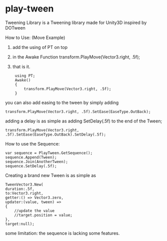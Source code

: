 # play-tween
Tweening Library is a Tweening library made for Unity3D inspired by DOTween 

How to Use: (Move Example)
1. add the using of PT on top
2. in the Awake Function transform.PlayMove(Vector3.right, .5f);
3. that is it.

		using PT;
		Awake()
		{
			transform.PlayMove(Vector3.right, .5f);
		}	

you can also add easing to the tween by simply adding

	transform.PlayMove(Vector3.right, .5f).SetEase(EaseType.OutBack);
 
adding a delay is as simple as adding SetDelay(.5f) to the end of the Tween;

	transform.PlayMove(Vector3.right, .5f).SetEase(EaseType.OutBack).SetDelay(.5f);

How to use the Sequence:

    var sequence = PlayTween.GetSequence();
    sequence.Append(Tween);
    sequence.Join(AnotherTween);
    sequence.SetDelay(.5f);

    
Creating a brand new Tween is as simple as 

    TweenVector3.New(
    duration:.5f,
    to:Vector3.right,
    getter:() => Vector3.zero,
    updater:(value, tween) =>
    {
        //update the value
        //target.position = value;
    },
    target:null);

some limitation:
the sequence is lacking some features.
